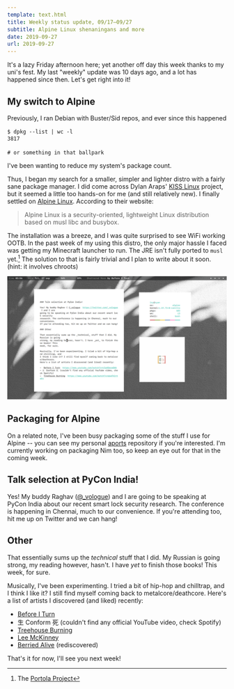 ```yaml
---
template: text.html
title: Weekly status update, 09/17–09/27
subtitle: Alpine Linux shenaningans and more
date: 2019-09-27
url: 2019-09-27
---
```


It's a lazy Friday afternoon here; yet another off day this week thanks to my
uni's fest. My last "weekly" update was 10 days ago, and a lot has happened
since then. Let's get right into it!

## My switch to Alpine

Previously, I ran Debian with Buster/Sid repos, and ever since this happened

```shell
$ dpkg --list | wc -l
3817

# or something in that ballpark
```

I've been wanting to reduce my system's package count.

Thus, I began my search for a smaller, simpler and lighter distro with a fairly
sane package manager. I did come across Dylan Araps'
[KISS Linux](https://getkiss.org) project, but it seemed a little too hands-on
for me (and still relatively new). I finally settled on
[Alpine Linux](https://alpinelinux.org). According to their website:

> Alpine Linux is a security-oriented, lightweight Linux distribution based 
> on musl libc and busybox.

The installation was a breeze, and I was quite surprised to see WiFi working
OOTB. In the past week of my using this distro, the only major hassle I faced
was getting my Minecraft launcher to run. The JRE isn't fully ported to `musl`
yet.[^1] The solution to that is fairly trivial and I plan to write about it
soon. (hint: it involves chroots)

![rice](/static/img/rice-2019-09-27.png)

## Packaging for Alpine

On a related note, I've been busy packaging some of the stuff I use for Alpine
-- you can see my personal [aports](https://github.com/icyphox/aports)
repository if you're interested. I'm currently working on packaging Nim too, so
keep an eye out for that in the coming week.

## Talk selection at PyCon India!

Yes! My buddy Raghav ([@_vologue](https://twitter.com/_vologue)) and I are
going to be speaking at PyCon India about our recent smart lock security
research. The conference is happening in Chennai, much to our convenience.
If you're attending too, hit me up on Twitter and we can hang!

## Other

That essentially sums up the _technical_ stuff that I did. My Russian is going
strong, my reading however, hasn't. I have _yet_ to finish those books! This
week, for sure.

Musically, I've been experimenting. I tried a bit of hip-hop and chilltrap, and
I think I like it? I still find myself coming back to metalcore/deathcore.
Here's a list of artists I discovered (and liked) recently:

- [Before I Turn](https://www.youtube.com/watch?v=r3uKGwcwGWA)
- 生 Conform 死 (couldn't find any official YouTube video, check Spotify)
- [Treehouse Burning](https://www.youtube.com/watch?v=66eFK1ttdC4)
- [Lee McKinney](https://www.youtube.com/watch?v=m-w3XM2PwOY)
- [Berried Alive](https://www.youtube.com/watch?v=cUibXK7F3PM) (rediscovered)

That's it for now, I'll see you next week!

[^1]: The [Portola Project](https://aboullaite.me/protola-alpine-java/)
